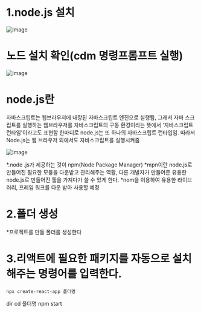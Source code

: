 # 1.node.js 설치

![image](https://github.com/jaejae87/React_basic/assets/129706762/a1e06abe-a3d9-4561-97a1-2bf64366cb37)

# 노드 설치 확인(cdm 명령프롬프트 실행)
![image](https://github.com/jaejae87/React_basic/assets/129706762/49dae4d6-f4ec-4798-8404-0f359e4dc82f)

# node.js란 

자바스크립트는 웹브라우저에 내장된 자바스크립트 엔진으로 실행됨, 그래서 자바 스크립트를 실행하는 웹브라우저를 자바스크립트의
구동 환경이라는 뜻에서 '자바스크립트 런타임'이라고도 표현함
한마디로 node.js는 또 하나의 자바스크립트 런타입임. 따라서 Node.js는 웹 브라우저 외에서도
자바스크립트를 실행시켜줌


![image](https://github.com/jaejae87/React_basic/assets/129706762/34e83dee-f756-4fb3-b1c4-f89ac65264ec)

*.node .js가 제공하는 것이 npm(Node Package Manager)
*mpn이란 node.js로 만들어진 필요한 모듛을 다운받고 관리해주는 역활, 다른 개발자가
만들어준 유용한 node.js로 만들어진 툴을 가져다가 쓸 수 있게 한다.
*nom을 이용하여 유용한 라이브러리, 프레임 워크를 다운 받아 사용할 예정

# 2.폴더 생성 
*프로젝트를 만들 폴더를 생성한다

# 3.리액트에 필요한 패키지를 자동으로 설치해주는 명령어를 입력한다.
    npx create-react-app 폴더명
  dir
  cd 폴더명
  npm start
